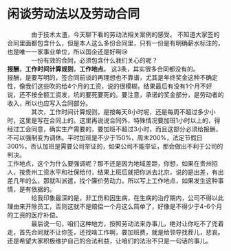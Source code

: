 # 闲谈劳动法以及劳动合同
&emsp;&emsp;&emsp;&emsp;由于技术太渣，今天聊下看的劳动法相关案例的感受。
不知道大家签的合同里面都包含什么，但是本人这么多份合同里，只有一份是有明确薪水标注的，也是唯一一家事业单位，所以国企还是好啊😢  
&emsp;&emsp;&emsp;&emsp;一份有效的合同，必须包含什么我们关心的呢？  
__报酬__，__工作时间计算规则__，__工作地点__。 这3条，其实很多合同都没有的。  
报酬，是要写明的，签合同前谈的再理想也不靠谱，尤其是年终奖金这种不确定性，像我们这些吹的给4个月的工资，说的很模糊，结果最后有没有1个月不好说，还不按全额工资发，坑的要死要死的。要注意，承诺的奖金部分，是劳动者的收入，所以也应写入合同部分。  
&emsp;&emsp;&emsp;&emsp;其次，工作时间计算规则，是按每天8小时呢，还是每周不超过多少小时，这里是写在合同上的。这里再说说合同外，特殊情况要加班1小时以上的，得经过工会同意，确实生产需要的，要加班不超过3小时，而且这部分必须给报酬，不可以强制变为调休。平时加班是不少于150%，周末200%，法定节假日300%，否认加班是需要公司举证的，如果公司不能举证，那会做出不利于公司的判决。  
工作地点，这个为什么要强调呢？那不还是因为地域差距，你想，如果在贵州招人，按贵州工资水平和社保给付，结果上班后就把你派去北京，说的是出差，有出差几年的么，那就叫派遣，找个廉价劳动力。所以写上工作地点，如果发生这种事情，是有依据的。  
&emsp;&emsp;&emsp;&emsp;给我印象最深的是，非工伤和因生病，在生病的治疗期内，公司不得以此理由来开除员工，否则这就不是赔偿一个月这么简单了，好像是不得少于4-6个月的工资的医疗补偿。  
&emsp;&emsp;&emsp;&emsp;最后说一句，咱们这种地方，按照劳动法来办事儿，绝对让你吃不了兜着走，首先合同就不让你签，还找啥工作啊，要加班费，就是给领导找茬儿，悲哀。还是希望大家积极维护自己的合法利益，让咱们的法治不只是一句话的事儿。  
